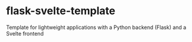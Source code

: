 # flask-svelte-template
Template for lightweight applications with a Python backend (Flask) and a Svelte frontend
